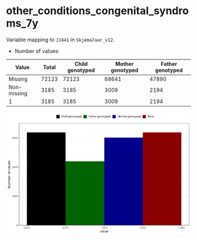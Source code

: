 # other_conditions_congenital_syndroms_7y
Variable mapping to `JJ441` in `Skjema7aar_v12`.
- Number of values:

| Value | Total | Child genotyped | Mother genotyped | Father genotyped |
| ----- | ----- | --------------- | ---------------- | ---------------- |
| Missing | 72123 | 72123 | 68641 | 47890 |
| Non-missing | 3185 | 3185 | 3009 | 2194 |
| 1 | 3185 | 3185 | 3009 | 2194 |



![](other_conditions_congenital_syndroms_7y_n.png)



